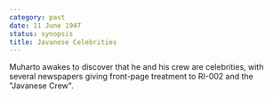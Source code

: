 ```yaml
---
category: past
date: 11 June 1947
status: synopsis
title: Javanese Celebrities
---
```



Muharto awakes to discover that he and his crew are
celebrities, with several newspapers giving front-page treatment to
RI-002 and the "Javanese Crew".
